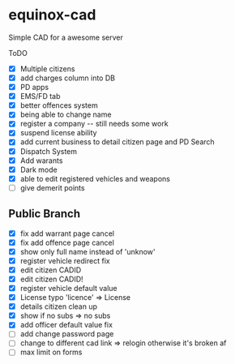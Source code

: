 # equinox-cad

Simple CAD for a awesome server

ToDO

- [x] Multiple citizens
- [x] add charges column into DB
- [x] PD apps
- [x] EMS/FD tab
- [x] better offences system
- [x] being able to change name
- [x] register a company -- still needs some work
- [x] suspend license ability
- [x] add current business to detail citizen page and PD Search
- [x] Dispatch System
- [x] Add warants
- [x] Dark mode
- [x] able to edit registered vehicles and weapons
- [ ] give demerit points

## Public Branch

- [x] fix add warrant page cancel
- [x] fix add offence page cancel
- [x] show only full name instead of 'unknow'
- [x] register vehicle redirect fix
- [x] edit citizen CADID
- [x] edit citizen CADID!
- [x] register vehicle default value
- [x] License typo 'licence' => License
- [x] details citizen clean up
- [x] show if no subs => no subs
- [x] add officer default value fix
- [ ] add change password page
- [ ] change to different cad link => relogin otherwise it's broken af
- [ ] max limit on forms
